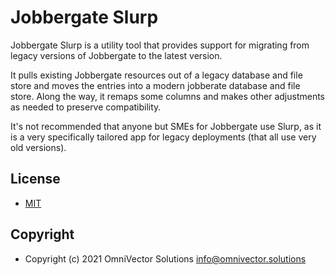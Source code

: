# Jobbergate Slurp

Jobbergate Slurp is a utility tool that provides support for migrating from legacy
versions of Jobbergate to the latest version.

It pulls existing Jobbergate resources out of a legacy database and file store and moves
the entries into a modern jobberate database and file store. Along the way, it remaps
some columns and makes other adjustments as needed to preserve compatibility.

It's not recommended that anyone but SMEs for Jobbergate use Slurp, as it is a very
specifically tailored app for legacy deployments (that all use very old versions).


## License

* [MIT](LICENSE)


## Copyright

* Copyright (c) 2021 OmniVector Solutions <info@omnivector.solutions>

